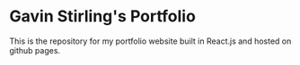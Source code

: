 # Gavin Stirling's Portfolio

This is the repository for my portfolio website built in React.js and hosted on github pages.

